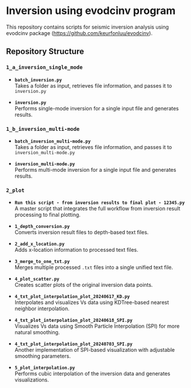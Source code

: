 
# Inversion using evodcinv program



This repository contains scripts for seismic inversion analysis using evodcinv package (https://github.com/keurfonluu/evodcinv). 




## Repository Structure






### `1_a_inversion_single_mode`


- **`batch_inversion.py`**  
Takes a folder as input, retrieves file information, and passes it to `inversion.py`

- **`inversion.py`**  
  Performs single-mode inversion for a single input file and generates results.

### `1_b_inversion_multi-mode`


- **`batch_inversion_multi-mode.py`**  
  Takes a folder as input, retrieves file information, and passes it to `inversion_multi-mode.py`

- **`inversion_multi-mode.py`**  
  Performs multi-mode inversion for a single input file and generates results.

### `2_plot`



- **`Run this script - from inversion results to final plot - 12345.py`**  
  A master script that integrates the full workflow from inversion result processing to final plotting.




- **`1_depth_conversion.py`**  
  Converts inversion result files to depth-based text files.

- **`2_add_x_location.py`**  
  Adds x-location information to processed text files.

- **`3_merge_to_one_txt.py`**  
  Merges multiple processed `.txt` files into a single unified text file.

- **`4_plot_scatter.py`**  
  Creates scatter plots of the original inversion data points.



- **`4_txt_plot_interpolation_plot_20240617_KD.py`**  
  Interpolates and visualizes Vs data using KDTree-based nearest neighbor interpolation.

- **`4_txt_plot_interpolation_plot_20240618_SPI.py`**  
  Visualizes Vs data using Smooth Particle Interpolation (SPI) for more natural smoothing.

- **`4_txt_plot_interpolation_plot_20240703_SPI.py`**  
  Another implementation of SPI-based visualization with adjustable smoothing parameters.

- **`5_plot_interpolation.py`**  
  Performs cubic interpolation of the inversion data and generates visualizations.


